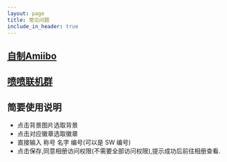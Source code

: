 ```yaml
---
layout: page
title: 常见问题
include_in_header: true
---
```

## [自制Amiibo](https://umiibo.app)
## [喷喷联机群](https://jq.qq.com/?_wv=1027&k=z3ZSWr7A)
## 简要使用说明
- 点击背景图片选取背景
- 点击对应徽章选取徽章
- 直接输入 称号 名字 编号(可以是 SW 编号)
- 点击保存,同意相册访问权限(不需要全部访问权限),提示成功后前往相册查看.
